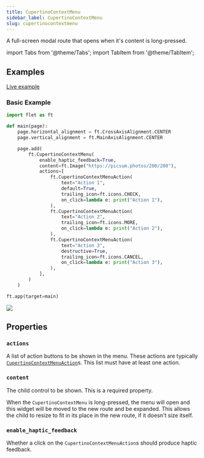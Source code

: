 ```yaml
---
title: CupertinoContextMenu
sidebar_label: CupertinoContextMenu
slug: cupertinocontextmenu
---
```


A full-screen modal route that opens when it's content is long-pressed.

import Tabs from '@theme/Tabs';
import TabItem from '@theme/TabItem';

## Examples

[Live example](https://flet-controls-gallery.fly.dev/dialogs/cupertinocontextmenu)

### Basic Example

<Tabs groupId="language">
  <TabItem value="python" label="Python" default>

```python
import flet as ft

def main(page):
    page.horizontal_alignment = ft.CrossAxisAlignment.CENTER
    page.vertical_alignment = ft.MainAxisAlignment.CENTER

    page.add(
        ft.CupertinoContextMenu(
            enable_haptic_feedback=True,
            content=ft.Image("https://picsum.photos/200/200"),
            actions=[
                ft.CupertinoContextMenuAction(
                    text="Action 1",
                    default=True,
                    trailing_icon=ft.icons.CHECK,
                    on_click=lambda e: print("Action 1"),
                ),
                ft.CupertinoContextMenuAction(
                    text="Action 2",
                    trailing_icon=ft.icons.MORE,
                    on_click=lambda e: print("Action 2"),
                ),
                ft.CupertinoContextMenuAction(
                    text="Action 3",
                    destructive=True,
                    trailing_icon=ft.icons.CANCEL,
                    on_click=lambda e: print("Action 3"),
                ),
            ],
        )
    )

ft.app(target=main)
```

  </TabItem>
</Tabs>

<img src="/img/docs/controls/cupertino-context-menu/basic-cupertino-context-menu.gif" className="screenshot-40"/>

## Properties

### `actions`

A list of action buttons to be shown in the menu. These actions are typically [`CupertinoContextMenuAction`](cupertinocontextmenuaction)s. This list must have at least one action.

### `content`

The child control to be shown. This is a required property.

When the `CupertinoContextMenu` is long-pressed, the menu will open and this widget will be moved to the new route and be expanded. This allows the child to resize to fit in its place in the new route, if it doesn't size itself.

### `enable_haptic_feedback`

Whether a click on the `CupertinoContextMenuAction`s should produce haptic feedback.
